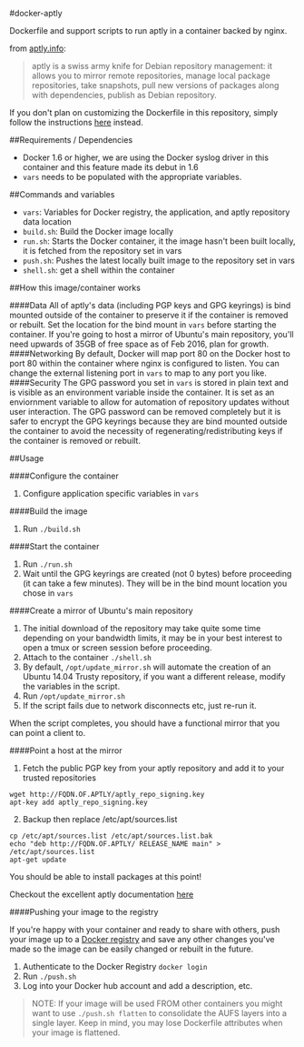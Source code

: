 #docker-aptly

Dockerfile and support scripts to run aptly in a container backed by nginx.

from [aptly.info](http://aptly.info): 
>aptly is a swiss army knife for Debian repository management: it allows you to mirror remote repositories, manage local package repositories, take snapshots, pull new versions of packages along with dependencies, publish as Debian repository.

If you don't plan on customizing the Dockerfile in this repository, simply follow the instructions [here](https://hub.docker.com/r/bryanhong/aptly/) instead.

##Requirements / Dependencies

* Docker 1.6 or higher, we are using the Docker syslog driver in this container and this feature made its debut in 1.6
* ```vars``` needs to be populated with the appropriate variables.

##Commands and variables

* ```vars```: Variables for Docker registry, the application, and aptly repository data location
* ```build.sh```: Build the Docker image locally
* ```run.sh```: Starts the Docker container, it the image hasn't been built locally, it is fetched from the repository set in vars
* ```push.sh```: Pushes the latest locally built image to the repository set in vars
* ```shell.sh```: get a shell within the container

##How this image/container works

####Data
All of aptly's data (including PGP keys and GPG keyrings) is bind mounted outside of the container to preserve it if the container is removed or rebuilt. Set the location for the bind mount in ```vars``` before starting the container. If you're going to host a mirror of Ubuntu's main repository, you'll need upwards of 35GB of free space as of Feb 2016, plan for growth.
####Networking
By default, Docker will map port 80 on the Docker host to port 80 within the container where nginx is configured to listen. You can change the external listening port in ```vars``` to map to any port you like.
####Security
The GPG password you set in ```vars``` is stored in plain text and is visible as an environment variable inside the container. It is set as an enviornment variable to allow for automation of repository updates without user interaction. The GPG password can be removed completely but it is safer to encrypt the GPG keyrings because they are bind mounted outside the container to avoid the necessity of regenerating/redistributing keys if the container is removed or rebuilt.

##Usage

####Configure the container

1. Configure application specific variables in ```vars```

####Build the image

1. Run ```./build.sh```

####Start the container

1. Run ```./run.sh```
2. Wait until the GPG keyrings are created (not 0 bytes) before proceeding (it can take a few minutes). They will be in the bind mount location you chose in ```vars```

####Create a mirror of Ubuntu's main repository
1. The initial download of the repository may take quite some time depending on your bandwidth limits, it may be in your best interest to open a tmux or screen session before proceeding.
2. Attach to the container ```./shell.sh```
3. By default, ```/opt/update_mirror.sh``` will automate the creation of an Ubuntu 14.04 Trusty repository, if you want a different release, modify the variables in the script.
4. Run ```/opt/update_mirror.sh```
5. If the script fails due to network disconnects etc, just re-run it.

When the script completes, you should have a functional mirror that you can point a client to.

####Point a host at the mirror

1. Fetch the public PGP key from your aptly repository and add it to your trusted repositories

 ```
 wget http://FQDN.OF.APTLY/aptly_repo_signing.key
 apt-key add aptly_repo_signing.key
 ```

2. Backup then replace /etc/apt/sources.list

 ```
 cp /etc/apt/sources.list /etc/apt/sources.list.bak
 echo "deb http://FQDN.OF.APTLY/ RELEASE_NAME main" > /etc/apt/sources.list
 apt-get update
 ```
 
 You should be able to install packages at this point!
 
Checkout the excellent aptly documentation [here](http://www.aptly.info/doc/overview/)
 
####Pushing your image to the registry

If you're happy with your container and ready to share with others, push your image up to a [Docker registry](https://docs.docker.com/docker-hub/) and save any other changes you've made so the image can be easily changed or rebuilt in the future.

1. Authenticate to the Docker Registry ```docker login```
2. Run ```./push.sh```
3. Log into your Docker hub account and add a description, etc.

> NOTE: If your image will be used FROM other containers you might want to use ```./push.sh flatten``` to consolidate the AUFS layers into a single layer. Keep in mind, you may lose Dockerfile attributes when your image is flattened.
